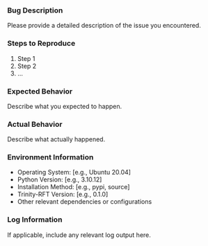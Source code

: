 ### Bug Description
Please provide a detailed description of the issue you encountered.

### Steps to Reproduce
1. Step 1
2. Step 2
3. ...

### Expected Behavior
Describe what you expected to happen.

### Actual Behavior
Describe what actually happened.

### Environment Information
- Operating System: [e.g., Ubuntu 20.04]
- Python Version: [e.g., 3.10.12]
- Installation Method: [e.g., pypi, source]
- Trinity-RFT Version: [e.g., 0.1.0]
- Other relevant dependencies or configurations

### Log Information
If applicable, include any relevant log output here.
